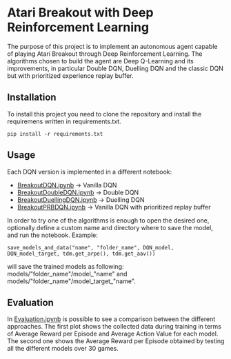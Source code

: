# Atari Breakout with Deep Reinforcement Learning
The purpose of this project is to implement an autonomous agent capable of playing Atari Breakout through Deep Reinforcement Learning. The algorithms chosen to build the agent are Deep Q-Learning and its improvements, in particular Double DQN, Duelling DQN and the classic DQN but with prioritized experience replay buffer.

## Installation ##
To install this project you need to clone the repository and install the requiremens written in requirements.txt.
```
pip install -r requirements.txt
```

## Usage ##
Each DQN version is implemented in a different notebook:
- [BreakoutDQN.ipynb](BreakoutDQN.ipynb) -> Vanilla DQN
- [BreakoutDoubleDQN.ipynb](BreakoutDoubleDQN.ipynb) -> Double DQN
- [BreakoutDuellingDQN.ipynb](BreakoutDuellingDQN.ipynb) -> Duelling DQN
- [BreakoutPRBDQN.ipynb](BreakoutPRBDQN.ipynb) -> Vanilla DQN with prioritized replay buffer

In order to try one of the algorithms is enough to open the desired one, optionally define a custom name and directory where to save the model, and run the notebook.
Example:
```
save_models_and_data("name", "folder_name", DQN_model, DQN_model_target, tdm.get_arpe(), tdm.get_aav())
```
will save the trained models as following: models/"folder_name"/model_"name" and models/"folder_name"/model_target_"name".

## Evaluation ##
In [Evaluation.ipynb](Evalutaion.ipynb) is possible to see a comparison between the different approaches. The first plot shows the collected data during training in terms of Average Reward per Episode and Average Action Value for each model. The second one shows the Average Reward per Episode obtained by testing all the different models over 30 games.
